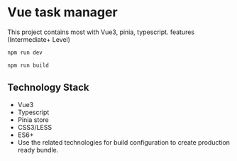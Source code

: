 # Vue task manager

This project contains most with Vue3, pinia, typescript. features (Intermediate+ Level) 

```sh
npm run dev
```
```sh
npm run build
```
## Technology Stack
- Vue3
- Typescript
- Pinia store
- CSS3/LESS
- ES6+
- Use the related technologies for build configuration to create production ready bundle.
